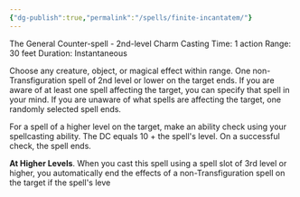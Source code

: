 ```yaml
---
{"dg-publish":true,"permalink":"/spells/finite-incantatem/"}
---
```


The General Counter-spell - 2nd-level Charm 
Casting Time: 1 action 
Range: 30 feet 
Duration: Instantaneous 

Choose any creature, object, or magical effect within range. One non-Transfiguration spell of 2nd level or lower on the target ends. If you are aware of at least one spell affecting the target, you can specify that spell in your mind. If you are unaware of what spells are affecting the target, one randomly selected spell ends. 

For a spell of a higher level on the target, make an ability check using your spellcasting ability. The DC equals 10 + the spell's level. On a successful check, the spell ends. 

**At Higher Levels**. When you cast this spell using a spell slot of 3rd level or higher, you automatically end the effects of a non-Transfiguration spell on the target if the spell's leve